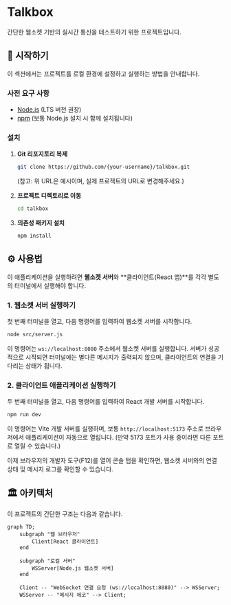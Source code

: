 # Talkbox

간단한 웹소켓 기반의 실시간 통신을 테스트하기 위한 프로젝트입니다.

## 🚀 시작하기

이 섹션에서는 프로젝트를 로컬 환경에 설정하고 실행하는 방법을 안내합니다.

### 사전 요구 사항

- [Node.js](https://nodejs.org/ko) (LTS 버전 권장)
- [npm](https://www.npmjs.com/) (보통 Node.js 설치 시 함께 설치됩니다)

### 설치

1.  **Git 리포지토리 복제**

    ```bash
    git clone https://github.com/{your-username}/talkbox.git
    ```

    (참고: 위 URL은 예시이며, 실제 프로젝트의 URL로 변경해주세요.)

2.  **프로젝트 디렉토리로 이동**

    ```bash
    cd talkbox
    ```

3.  **의존성 패키지 설치**
    ```bash
    npm install
    ```

## ⚙️ 사용법

이 애플리케이션을 실행하려면 **웹소켓 서버**와 **클라이언트(React 앱)**를 각각 별도의 터미널에서 실행해야 합니다.

### 1. 웹소켓 서버 실행하기

첫 번째 터미널을 열고, 다음 명령어를 입력하여 웹소켓 서버를 시작합니다.

```bash
node src/server.js
```

이 명령어는 `ws://localhost:8080` 주소에서 웹소켓 서버를 실행합니다. 서버가 성공적으로 시작되면 터미널에는 별다른 메시지가 출력되지 않으며, 클라이언트의 연결을 기다리는 상태가 됩니다.

### 2. 클라이언트 애플리케이션 실행하기

두 번째 터미널을 열고, 다음 명령어를 입력하여 React 개발 서버를 시작합니다.

```bash
npm run dev
```

이 명령어는 Vite 개발 서버를 실행하며, 보통 `http://localhost:5173` 주소로 브라우저에서 애플리케이션이 자동으로 열립니다. (만약 5173 포트가 사용 중이라면 다른 포트로 열릴 수 있습니다.)

이제 브라우저의 개발자 도구(F12)를 열어 콘솔 탭을 확인하면, 웹소켓 서버와의 연결 상태 및 메시지 로그를 확인할 수 있습니다.

## 🏛️ 아키텍처

이 프로젝트의 간단한 구조는 다음과 같습니다.

```mermaid
graph TD;
    subgraph "웹 브라우저"
        Client[React 클라이언트]
    end

    subgraph "로컬 서버"
        WSServer[Node.js 웹소켓 서버]
    end

    Client -- "WebSocket 연결 요청 (ws://localhost:8080)" --> WSServer;
    WSServer -- "메시지 에코" --> Client;
```
